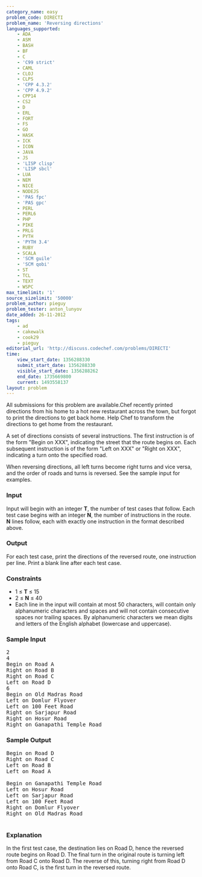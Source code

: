 ```yaml
---
category_name: easy
problem_code: DIRECTI
problem_name: 'Reversing directions'
languages_supported:
    - ADA
    - ASM
    - BASH
    - BF
    - C
    - 'C99 strict'
    - CAML
    - CLOJ
    - CLPS
    - 'CPP 4.3.2'
    - 'CPP 4.9.2'
    - CPP14
    - CS2
    - D
    - ERL
    - FORT
    - FS
    - GO
    - HASK
    - ICK
    - ICON
    - JAVA
    - JS
    - 'LISP clisp'
    - 'LISP sbcl'
    - LUA
    - NEM
    - NICE
    - NODEJS
    - 'PAS fpc'
    - 'PAS gpc'
    - PERL
    - PERL6
    - PHP
    - PIKE
    - PRLG
    - PYTH
    - 'PYTH 3.4'
    - RUBY
    - SCALA
    - 'SCM guile'
    - 'SCM qobi'
    - ST
    - TCL
    - TEXT
    - WSPC
max_timelimit: '1'
source_sizelimit: '50000'
problem_author: pieguy
problem_tester: anton_lunyov
date_added: 26-11-2012
tags:
    - ad
    - cakewalk
    - cook29
    - pieguy
editorial_url: 'http://discuss.codechef.com/problems/DIRECTI'
time:
    view_start_date: 1356288330
    submit_start_date: 1356288330
    visible_start_date: 1356288262
    end_date: 1735669800
    current: 1493558137
layout: problem
---
```

All submissions for this problem are available.Chef recently printed directions from his home to a hot new restaurant across the town, but forgot to print the directions to get back home. Help Chef to transform the directions to get home from the restaurant.

A set of directions consists of several instructions. The first instruction is of the form "Begin on XXX", indicating the street that the route begins on. Each subsequent instruction is of the form "Left on XXX" or "Right on XXX", indicating a turn onto the specified road.

When reversing directions, all left turns become right turns and vice versa, and the order of roads and turns is reversed. See the sample input for examples.

### Input

Input will begin with an integer **T**, the number of test cases that follow. Each test case begins with an integer **N**, the number of instructions in the route. **N** lines follow, each with exactly one instruction in the format described above.

### Output

For each test case, print the directions of the reversed route, one instruction per line. Print a blank line after each test case.

### Constraints

- 1 ≤ **T** ≤ 15
- 2 ≤ **N** ≤ 40
- Each line in the input will contain at most 50 characters, will contain only alphanumeric characters and spaces and will not contain consecutive spaces nor trailing spaces. By alphanumeric characters we mean digits and letters of the English alphabet (lowercase and uppercase).

### Sample Input

<pre>2
4
Begin on Road A
Right on Road B
Right on Road C
Left on Road D
6
Begin on Old Madras Road
Left on Domlur Flyover
Left on 100 Feet Road
Right on Sarjapur Road
Right on Hosur Road
Right on Ganapathi Temple Road
</pre>
### Sample Output

<pre>Begin on Road D
Right on Road C
Left on Road B
Left on Road A

Begin on Ganapathi Temple Road
Left on Hosur Road
Left on Sarjapur Road
Left on 100 Feet Road
Right on Domlur Flyover
Right on Old Madras Road

</pre>
### Explanation

In the first test case, the destination lies on Road D, hence the reversed route begins on Road D. The final turn in the original route is turning left from Road C onto Road D. The reverse of this, turning right from Road D onto Road C, is the first turn in the reversed route.
